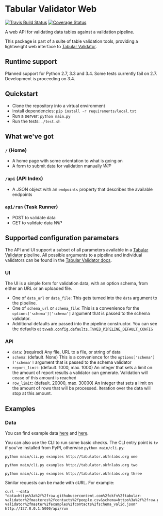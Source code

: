 # Tabular Validator Web

[![Travis Build Status](https://travis-ci.org/okfn/tabular-validator-web.svg?branch=master)](https://travis-ci.org/okfn/tabular-validator-web)
[![Coverage Status](https://coveralls.io/repos/okfn/tabular-validator-web/badge.svg)](https://coveralls.io/r/okfn/tabular-validator-web)

A web API for validating data tables against a validation pipeline.

This package is part of a suite of table validation tools, providing a lightweight web interface to [Tabular Validator](https://github.com/okfn/tabular-validator).

## Runtime support

Planned support for Python 2.7, 3.3 and 3.4. Some tests currently fail on 2.7. Development is proceeding on 3.4.

## Quickstart

* Clone the repository into a virtual environment
* Install dependencies: `pip install -r requirements/local.txt`
* Run a server: `python main.py`
* Run the tests: `./test.sh`

## What we've got

### `/` (Home)

* A home page with some orientation to what is going on
* A form to submit data for validation manually *WIP*

### `/api` (API Index)

* A JSON object with an `endpoints` property that describes the available endpoints

### `api/run` (Task Runner)

* POST to validate data
* GET to validate data *WIP*

## Supported configuration parameters

The API and UI support a subset of all parameters available in a [Tabular Validator](https://github.com/okfn/tabular-validator) pipeline. All possible arguments to a pipeline and individual validators can be found in the [Tabular Validator docs](http://tabular-validator.readthedocs.org/en/latest/).

### UI

The UI is a simple form for validation data, with an option schema, from either an URL or an uploaded file.

* One of `data_url` or `data_file`: This gets turned into the `data` argument to the pipeline.
* One of `schema_url` or `schema_file`: This is a convenience for the `options['schema']['schema']` argument that is passed to the schema validator.
* Additional defaults are passed into the pipeline constructor. You can see the defaults at [`tvweb.config.defaults.TVWEB_PIPELINE_DEFAULT_CONFIG`](https://github.com/okfn/tabular-validator-web/blob/master/tvweb/config/default.py)

### API

* `data`: (required) Any file, URL to a file, or string of data
* `schema`: (default. None) This is a convenience for the `options['schema']['schema']` argument that is passed to the schema validator
* `report_limit`: (default. 1000, max. 1000) An integer that sets a limit on the amount of report results a validator can generate. Validation will cease of this amount is reached
* `row_limit`: (default. 20000, max. 30000) An integer that sets a limit on the amount of rows that will be processed. Iteration over the data will stop at this amount.

## Examples

### Data

You can find example data [here](https://github.com/okfn/tabular-validator-web/tree/master/examples) and [here](https://github.com/okfn/tabular-validator/tree/master/examples).

You can also use the CLI to run some basic checks. The CLI entry point is `tv` if you've installed from PyPI, otherwise `python main/cli.py`:

```
python main/cli.py examples http://tabulator.okfnlabs.org one

python main/cli.py examples http://tabulator.okfnlabs.org two

python main/cli.py examples http://tabulator.okfnlabs.org three
```

Similar requests can be made with cURL. For example:

```
curl --data "data=https%3a%2f%2fraw.githubusercontent.com%2fokfn%2ftabular-validator%2fmasteres%2fcontacts%2fpeople.csv&schema=https%3a%2f%2fraw.githubusercontent.com%2fokfn%2ftabular-validator%2fmaster%2fexamples%2fcontacts%2fschema_valid.json" http://127.0.0.1:5000/api/run
```
